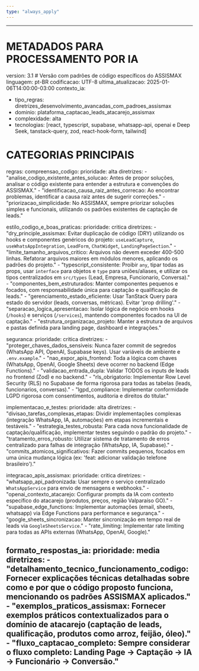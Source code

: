 ```yaml
---
type: "always_apply"
---
```


---
# METADADOS PARA PROCESSAMENTO POR IA
version: 3.1 # Versão com padrões de código específicos do ASSISMAX
linguagem: pt-BR
codificacao: UTF-8
ultima_atualizacao: 2025-01-06T14:00:00-03:00
contexto_ia:
  - tipo_regras: diretrizes_desenvolvimento_avancadas_com_padroes_assismax
  - dominio: plataforma_captacao_leads_atacarejo_assismax
  - complexidade: alta
  - tecnologias: [react, typescript, supabase, whatsapp-api, openai e Deep Seek, tanstack-query, zod, react-hook-form, tailwind]
# CATEGORIAS PRINCIPAIS
regras:
  compreensao_codigo:
    prioridade: alta
    diretrizes:
      - "analise_codigo_existente_antes_solucao: Antes de propor soluções, analisar o código existente para entender a estrutura e convenções do ASSISMAX."
      - "identificacao_causa_raiz_antes_correcao: Ao encontrar problemas, identificar a causa raiz antes de sugerir correções."
      - "priorizacao_simplicidade: No ASSISMAX, sempre priorizar soluções simples e funcionais, utilizando os padrões existentes de captação de leads."

  estilo_codigo_e_boas_praticas:
    prioridade: critica
    diretrizes:
      - "dry_principle_assismax: Evitar duplicação de código (DRY) utilizando os hooks e componentes genéricos do projeto: `useLeadCapture`, `useWhatsAppIntegration`, `LeadForm`, `ChatWidget`, `LandingPageSection`."
      - "limite_tamanho_arquivos_critico: Arquivos não devem exceder 400-500 linhas. Refatorar arquivos maiores em módulos menores, aplicando os padrões do projeto."
      - "typescript_consistente: Proibir `any`, tipar todas as props, usar `interface` para objetos e `type` para uniões/aliases, e utilizar os tipos centralizados em `src/types` (Lead, Empresa, Funcionario, Conversa)."
      - "componentes_bem_estruturados: Manter componentes pequenos e focados, com responsabilidade única para captação e qualificação de leads."
      - "gerenciamento_estado_eficiente: Usar TanStack Query para estado do servidor (leads, conversas, métricas). Evitar 'prop drilling'."
      - "separacao_logica_apresentacao: Isolar lógica de negócio em hooks (`/hooks`) e serviços (`/services`), mantendo componentes focados na UI de captação."
      - "estrutura_organizacao_projeto: Manter a estrutura de arquivos e pastas definida para landing page, dashboard e integrações."

  seguranca:
    prioridade: critica
    diretrizes:
      - "proteger_chaves_dados_sensiveis: Nunca fazer commit de segredos (WhatsApp API, OpenAI, Supabase keys). Usar variáveis de ambiente e `.env.example`."
      - "nao_expor_apis_frontend: Toda a lógica com chaves (WhatsApp, OpenAI, Google Sheets) deve ocorrer no backend (Edge Functions)."
      - "validacao_entrada_dupla: Validar TODOS os inputs de leads no frontend (Zod) e no backend."
      - "rls_obrigatorio: Implementar Row Level Security (RLS) no Supabase de forma rigorosa para todas as tabelas (leads, funcionarios, conversas)."
      - "lgpd_compliance: Implementar conformidade LGPD rigorosa com consentimentos, auditoria e direitos do titular."

  implementacao_e_testes:
    prioridade: alta
    diretrizes:
      - "divisao_tarefas_complexas_etapas: Dividir implementações complexas (integração WhatsApp, IA, automações) em etapas incrementais e testáveis."
      - "estrategia_testes_robusta: Para cada nova funcionalidade de captação/qualificação, implementar testes seguindo o padrão do projeto."
      - "tratamento_erros_robusto: Utilizar sistema de tratamento de erros centralizado para falhas de integração (WhatsApp, IA, Supabase)."
      - "commits_atomicos_significativos: Fazer commits pequenos, focados em uma única mudança lógica (ex: 'feat: adicionar validação telefone brasileiro')."

  integracao_apis_assismax:
    prioridade: critica
    diretrizes:
      - "whatsapp_api_padronizada: Usar sempre o serviço centralizado `WhatsAppService` para envio de mensagens e webhooks."
      - "openai_contexto_atacarejo: Configurar prompts da IA com contexto específico do atacarejo (produtos, preços, região Valparaíso GO)."
      - "supabase_edge_functions: Implementar automações (email, sheets, whatsapp) via Edge Functions para performance e segurança."
      - "google_sheets_sincronizacao: Manter sincronização em tempo real de leads via `GoogleSheetsService`."
      - "rate_limiting: Implementar rate limiting para todas as APIs externas (WhatsApp, OpenAI, Google)."

  formato_respostas_ia:
    prioridade: media
    diretrizes:
      - "detalhamento_tecnico_funcionamento_codigo: Fornecer explicações técnicas detalhadas sobre como e por que o código proposto funciona, mencionando os padrões ASSISMAX aplicados."
      - "exemplos_praticos_assismax: Fornecer exemplos práticos contextualizados para o domínio de atacarejo (captação de leads, qualificação, produtos como arroz, feijão, óleo)."
      - "fluxo_captacao_completo: Sempre considerar o fluxo completo: Landing Page → Captação → IA → Funcionário → Conversão."
---
